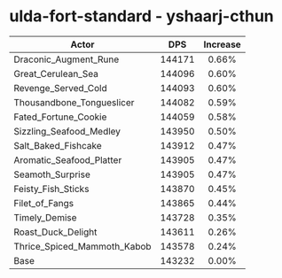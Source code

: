 # ulda-fort-standard - yshaarj-cthun
| Actor | DPS | Increase |
|---|:---:|:---:|
|Draconic_Augment_Rune|144171|0.66%|
|Great_Cerulean_Sea|144096|0.60%|
|Revenge_Served_Cold|144093|0.60%|
|Thousandbone_Tongueslicer|144082|0.59%|
|Fated_Fortune_Cookie|144059|0.58%|
|Sizzling_Seafood_Medley|143950|0.50%|
|Salt_Baked_Fishcake|143912|0.47%|
|Aromatic_Seafood_Platter|143905|0.47%|
|Seamoth_Surprise|143905|0.47%|
|Feisty_Fish_Sticks|143870|0.45%|
|Filet_of_Fangs|143865|0.44%|
|Timely_Demise|143728|0.35%|
|Roast_Duck_Delight|143611|0.26%|
|Thrice_Spiced_Mammoth_Kabob|143578|0.24%|
|Base|143232|0.00%|
